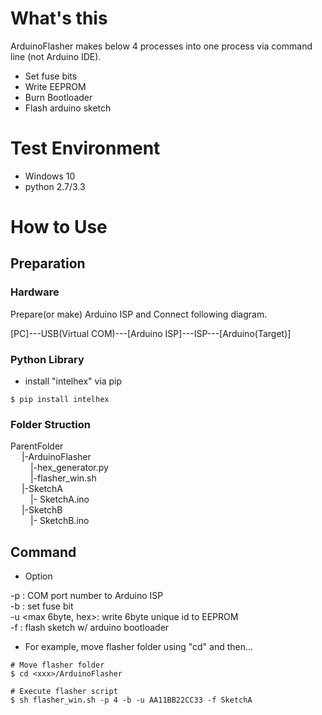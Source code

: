 # What's this

ArduinoFlasher makes below 4 processes into one process via command line (not Arduino IDE).

- Set fuse bits
- Write EEPROM
- Burn Bootloader
- Flash arduino sketch


# Test Environment
- Windows 10
- python 2.7/3.3

# How to Use

## Preparation

### Hardware
Prepare(or make) Arduino ISP and Connect following diagram.

[PC]---USB(Virtual COM)---[Arduino ISP]---ISP---[Arduino(Target)]

### Python Library
- install "intelhex" via pip

```
$ pip install intelhex
```

### Folder Struction

ParentFolder<br>
&emsp; |-ArduinoFlasher<br>
&emsp;&emsp; |-hex_generator.py<br>
&emsp;&emsp;  |-flasher_win.sh<br>
&emsp; |-SketchA<br>
&emsp;&emsp;  |- SketchA.ino<br>
&emsp; |-SketchB<br>
&emsp;&emsp;  |- SketchB.ino<br>

## Command
- Option

-p : COM port number to Arduino ISP<br>
-b : set fuse bit<br>
-u <max 6byte, hex>: write 6byte unique id to EEPROM<br>
-f <sketch name>: flash sketch w/ arduino bootloader<br>

- For example, move flasher folder using "cd" and then...

```
# Move flasher folder
$ cd <xxx>/ArduinoFlasher

# Execute flasher script
$ sh flasher_win.sh -p 4 -b -u AA11BB22CC33 -f SketchA
```
